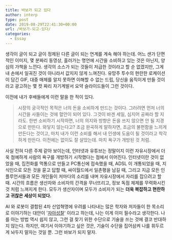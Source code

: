```yaml
---
title: 바보가 되고 있다
author: interp
type: post
date: 2019-08-29T22:41:30+00:00
url: /바보가-되고-있다/
categories:
  - Essay
---
```

생각이 글이 되고 글이 정제된 다른 글이 되는 연계를 계속 해야 하는데. 어느 샌가 단편적인 이미지, 몇 분짜리 동영상, 흘러가는 명언에 시간을 소비하고 있는 것은 아닌지, 양심의 가책을 느낀다. 생각의 소스가 되는 것들이 저급한 것이라고 할 순 없겠지만, 그게 내 손에서 일궈진 것이 아니라서 값지지 않게 느껴진다. 유망주 투수의 현란한 로케이션이 담긴 GIF, 대중 매체를 알지 못하면 이해할 수 없는 드립, 당신을 움직이게 만들 것이라고 광고하는 몇 컷 짜리 자기계발서 요약 슬라이드들이 그런 것이다.

이전에 내가 후배들에게 이런 말을 한 적이 있다.

> 시장의 궁극적인 목적은 너의 돈을 소비하게 만드는 것이다. 그러려면 먼저 너의 시간을 사들이는 것에 혈안이 되어 있다. 그것이 바겐 세일, 심지어 공짜라 할 지라도. 한번 소비하기 시작하면, 너의 의지와 방향은 돈을 쓰지 않으면 안 될 지경으로 만든다. 와닿지 않는다고? 조금 완곡하게 말하자면, 조금의 불편함을 느끼게 만든다는 것이고, 마치 내가 이런 소비를 해서 내 인생에 도움이 될 것이라고 착각하게 만든다. 이전에는 없이도 잘 살았는데. 마치 욕구가 개방된 것 처럼.

사실 전혀 다른 주제 같아 보이는데, 인터넷과 유튜브는 정말이지 이런 자유시장에서 더욱 첨예하게 사람의 욕구를 개방하기 시작했다는 점에서 이어진다. 인터넷이란 것이 없었을 때, 집전화를 먹통으로 만들고 PC통신에 접속했을 때, ADSL 이 개통되었을 때, 지식인으로 모든 것을 묻고 답할 때, 싸이월드에서 일촌평을 남길 때, 그리고 지금 모든 인플루언서들과 모든 개인들이 저마다의 소리를 내며 자유시장에서 자리를 잡으려고 할 때. 시간의 흐름은 생산자와 소비자의 간격을 무너뜨리고, 정보 독점 체제를 무력화시킨 것 처럼 느껴지게 한다. 모두가 생산자이며 모두가 소비자가 되는 **더욱 복잡하고 현란하고 귀찮은 세상이 되었다.**

AI 와 로봇이 결합된 4차 산업혁명에 우려를 나타내는 많은 학자와 저자들이 한 목소리로 이야기하는 대안이 '<span style="text-decoration: underline;">자아성찰</span>' 이라고 하는데, 나는 이게 이미 필수라고 생각한다. 나를 아는 방법 역시 쉽지 않고, 그런 걸 찾기 위한 수단으로 기술을 쓰는 것에 결코 반대하지 않는다. 하지만, 여기서 이야기하고 싶은 것은, 기술이 수단을 집어삼켜 나를 휘두르게 놔두지 말자는 것일 뿐. 그런 바보가 되지 말자.
